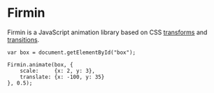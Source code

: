 Firmin
======

Firmin is a JavaScript animation library based on CSS [transforms][tf] and
[transitions][ts].

    var box = document.getElementById("box");
    
    Firmin.animate(box, {
        scale:     {x: 2, y: 3},
        translate: {x: -100, y: 35}
    }, 0.5);


  [tf]: http://webkit.org/blog/130/css-transforms/
  [ts]: http://www.w3.org/TR/css3-transitions/
